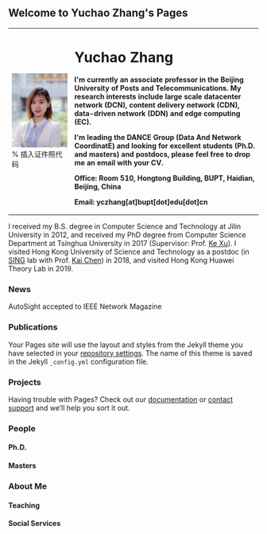 ## Welcome to Yuchao Zhang's Pages

<table border="0">
  <tr>
    <td width="25%">
      <img src="/photo.jpg" width="100%">      % 插入证件照代码
    </td>
    <td width="75%">
      <h1>Yuchao Zhang</h1>
      <p><b>I'm currently an associate professor in the Beijing University of Posts and Telecommunications. My research interests include large scale datacenter network (DCN), content delivery network (CDN), data-driven network (DDN) and edge computing (EC).</b></p>
      <p><b>I'm leading the DANCE Group (Data And Network CoordinatE) and looking for excellent students (Ph.D. and masters) and postdocs, please feel free to drop me an email with your CV.</b></p>
      <p><b>Office: Room 510, Hongtong Building, BUPT, Haidian, Beijing, China</b></p>
      <p><b>Email: yczhang[at]bupt[dot]edu[dot]cn</b></p>
    </td>
  </tr>
</table>

I received my B.S. degree in Computer Science and Technology at Jilin University in 2012, and received my PhD degree from Computer Science Department at Tsinghua University in 2017 (Supervisor: Prof. [Ke Xu](http://www.thucsnet.org)). I visited Hong Kong University of Science and Technology as a postdoc (in [SING](http://sing.cse.ust.hk/) lab with Prof. [Kai Chen](http://home.cse.ust.hk/~kaichen/)) in 2018, and visited Hong Kong Huawei Theory Lab in 2019.

### News

AutoSight accepted to IEEE Network Magazine 

### Publications

Your Pages site will use the layout and styles from the Jekyll theme you have selected in your [repository settings](https://github.com/zycsmile/yczhang.github.io/settings). The name of this theme is saved in the Jekyll `_config.yml` configuration file.

### Projects

Having trouble with Pages? Check out our [documentation](https://help.github.com/categories/github-pages-basics/) or [contact support](https://github.com/contact) and we’ll help you sort it out.

### People
#### Ph.D.

#### Masters

### About Me

#### Teaching

#### Social Services

